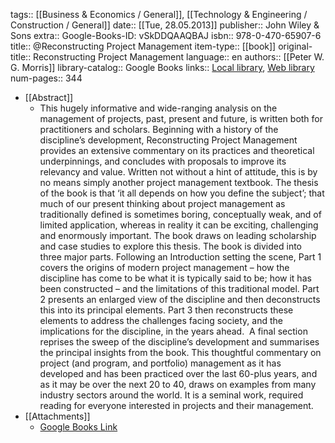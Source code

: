 tags:: [[Business & Economics / General]], [[Technology & Engineering / Construction / General]]
date:: [[Tue, 28.05.2013]]
publisher:: John Wiley & Sons
extra:: Google-Books-ID: vSkDDQAAQBAJ
isbn:: 978-0-470-65907-6
title:: @Reconstructing Project Management
item-type:: [[book]]
original-title:: Reconstructing Project Management
language:: en
authors:: [[Peter W. G. Morris]]
library-catalog:: Google Books
links:: [Local library](zotero://select/library/items/6NDSC2EX), [Web library](https://www.zotero.org/users/6520516/items/6NDSC2EX)
num-pages:: 344

- [[Abstract]]
	- This hugely informative and wide-ranging analysis on the management of projects, past, present and future, is written both for practitioners and scholars. Beginning with a history of the discipline’s development, Reconstructing Project Management provides an extensive commentary on its practices and theoretical underpinnings, and concludes with proposals to improve its relevancy and value. Written not without a hint of attitude, this is by no means simply another project management textbook. The thesis of the book is that ‘it all depends on how you define the subject’; that much of our present thinking about project management as traditionally defined is sometimes boring, conceptually weak, and of limited application, whereas in reality it can be exciting, challenging and enormously important. The book draws on leading scholarship and case studies to explore this thesis. The book is divided into three major parts. Following an Introduction setting the scene, Part 1 covers the origins of modern project management – how the discipline has come to be what it is typically said to be; how it has been constructed – and the limitations of this traditional model. Part 2 presents an enlarged view of the discipline and then deconstructs this into its principal elements. Part 3 then reconstructs these elements to address the challenges facing society, and the implications for the discipline, in the years ahead.  A final section reprises the sweep of the discipline’s development and summarises the principal insights from the book. This thoughtful commentary on project (and program, and portfolio) management as it has developed and has been practiced over the last 60-plus years, and as it may be over the next 20 to 40, draws on examples from many industry sectors around the world. It is a seminal work, required reading for everyone interested in projects and their management.
- [[Attachments]]
	- [Google Books Link](https://books.google.ru/books?id=vSkDDQAAQBAJ)